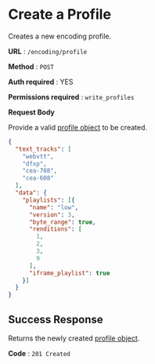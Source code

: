 # Create a Profile

Creates a new encoding profile.

**URL** : `/encoding/profile`

**Method** : `POST`

**Auth required** : YES

**Permissions required** : `write_profiles`

**Request Body**

Provide a valid [profile object](object.md) to be created.

```json
{
  "text_tracks": [
    "webvtt",
    "dfxp",
    "cea-708",
    "cea-608"
  ],
  "data": {
    "playlists": [{
      "name": "low",
      "version": 3,
      "byte_range": true,
      "renditions": [
        1,
        2,
        3,
        9
      ],
      "iframe_playlist": true
    }]
  }
}
```

## Success Response

Returns the newly created [profile object](object.md).

**Code** : `201 Created`
